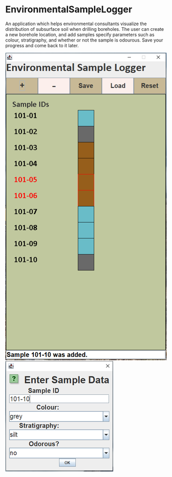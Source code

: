 # EnvironmentalSampleLogger
An application which helps environmental consultants visualize the distribution of subsurface soil
when drilling boreholes. The user can create a new borehole location, and add samples specify
parameters such as colour, stratigraphy, and whether or not the sample is odourous. Save your
progress and come back to it later.

![Demo UI](images/bh_screen_demo.PNG) 
![Demo_samplepage](images/sample_screen_demo.PNG)

 